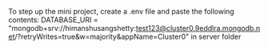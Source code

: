 To step up the mini project, create a .env file and paste the following contents:
DATABASE_URI = "mongodb+srv://himanshusangshetty:test123@cluster0.9eddlra.mongodb.net/?retryWrites=true&w=majority&appName=Cluster0"
in server folder
